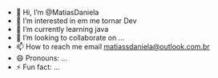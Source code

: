 - 👋 Hi, I’m @MatiasDaniela
- 👀 I’m interested in em me tornar Dev
- 🌱 I’m currently learning java
- 💞️ I’m looking to collaborate on ...
- 📫 How to reach me email matiassdaniela@outlook.com.br
- 😄 Pronouns: ...
- ⚡ Fun fact: ...

<!---
MatiasDaniela/MatiasDaniela is a ✨ special ✨ repository because its `README.md` (this file) appears on your GitHub profile.
You can click the Preview link to take a look at your changes.
--->
